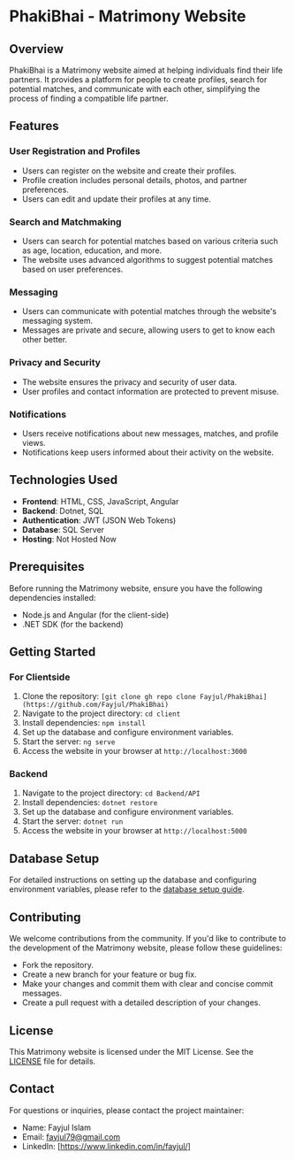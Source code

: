# PhakiBhai - Matrimony Website

## Overview

PhakiBhai is a Matrimony website aimed at helping individuals find their life partners. It provides a platform for people to create profiles, search for potential matches, and communicate with each other, simplifying the process of finding a compatible life partner.

## Features

### User Registration and Profiles

- Users can register on the website and create their profiles.
- Profile creation includes personal details, photos, and partner preferences.
- Users can edit and update their profiles at any time.

### Search and Matchmaking

- Users can search for potential matches based on various criteria such as age, location, education, and more.
- The website uses advanced algorithms to suggest potential matches based on user preferences.

### Messaging

- Users can communicate with potential matches through the website's messaging system.
- Messages are private and secure, allowing users to get to know each other better.

### Privacy and Security

- The website ensures the privacy and security of user data.
- User profiles and contact information are protected to prevent misuse.

### Notifications

- Users receive notifications about new messages, matches, and profile views.
- Notifications keep users informed about their activity on the website.

## Technologies Used

- **Frontend**: HTML, CSS, JavaScript, Angular
- **Backend**: Dotnet, SQL
- **Authentication**: JWT (JSON Web Tokens)
- **Database**: SQL Server
- **Hosting**: Not Hosted Now

## Prerequisites

Before running the Matrimony website, ensure you have the following dependencies installed:

- Node.js and Angular (for the client-side)
- .NET SDK (for the backend)

## Getting Started

### For Clientside

1. Clone the repository: `[git clone gh repo clone Fayjul/PhakiBhai](https://github.com/Fayjul/PhakiBhai)`
2. Navigate to the project directory: `cd client`
3. Install dependencies: `npm install`
4. Set up the database and configure environment variables.
5. Start the server: `ng serve`
6. Access the website in your browser at `http://localhost:3000`

### Backend

1. Navigate to the project directory: `cd Backend/API`
2. Install dependencies: `dotnet restore`
3. Set up the database and configure environment variables.
4. Start the server: `dotnet run`
5. Access the website in your browser at `http://localhost:5000`

## Database Setup

For detailed instructions on setting up the database and configuring environment variables, please refer to the [database setup guide](docs/database-setup.md).

## Contributing

We welcome contributions from the community. If you'd like to contribute to the development of the Matrimony website, please follow these guidelines:

- Fork the repository.
- Create a new branch for your feature or bug fix.
- Make your changes and commit them with clear and concise commit messages.
- Create a pull request with a detailed description of your changes.

## License

This Matrimony website is licensed under the MIT License. See the [LICENSE](LICENSE) file for details.

## Contact

For questions or inquiries, please contact the project maintainer:

- Name: Fayjul Islam
- Email: fayjul79@gmail.com
- LinkedIn: [https://www.linkedin.com/in/fayjul/]
